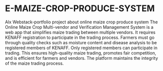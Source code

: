 # E-MAIZE-CROP-PRODUCE-SYSTEM
Alx Webstack-portfolio project about online maize crop produce system
The Online Maize Crop Multi-vendor and Verification Management System is a web app that simplifies maize trading between multiple vendors. It requires KENAFF registration to participate in the trading process. Farmers must go through quality checks such as moisture content and disease analysis to be registered members of KENAFF. Only registered members can participate in trading. This ensures high-quality maize trading, promotes fair competition, and is efficient for farmers and vendors. The platform maintains the integrity of the maize trading process.
